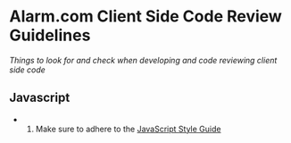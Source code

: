# Alarm.com Client Side Code Review Guidelines

*Things to look for and check when developing and code reviewing client side code*

## Javascript
- 1)	Make sure to adhere to the [JavaScript Style Guide](../javascript)

